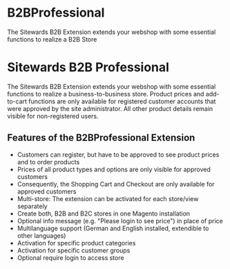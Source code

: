 B2BProfessional
===============

The Sitewards B2B Extension extends your webshop with some essential functions to realize a B2B Store

Sitewards B2B Professional
===============

The Sitewards B2B Extension extends your webshop with some essential functions to realize a business-to-business store. Product prices and add-to-cart functions are only available for registered customer accounts that were approved by the site administrator. All other product details remain visible for non-registered users.

Features of the B2BProfessional Extension
------------------
* Customers can register, but have to be approved to see product prices and to order products
* Prices of all product types and options are only visible for approved customers
* Consequently, the Shopping Cart and Checkout are only available for approved customers
* Multi-store: The extension can be activated for each store/view separately
* Create both, B2B and B2C stores in one Magento installation
* Optional info message (e.g. "Please login to see price") in place of price
* Multilanguage support (German and English installed, extendible to other languages)
* Activation for specific product categories
* Activation for specific customer groups
* Optional require login to access store